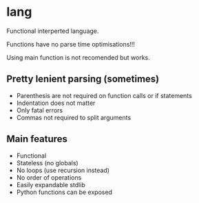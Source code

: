 
# lang

Functional interperted language.

Functions have no parse time optimisations!!!

Using main function is not recomended but works.

## Pretty lenient parsing (sometimes)

- Parenthesis are not required on function calls or if statements
- Indentation does not matter
- Only fatal errors
- Commas not required to split arguments

## Main features

- Functional
- Stateless (no globals)
- No loops (use recursion instead)
- No order of operations
- Easily expandable stdlib
- Python functions can be exposed
